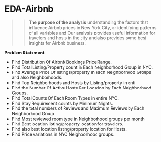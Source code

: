 # EDA-Airbnb

>>**The purpose of the analysis**
understanding the factors that influence Airbnb prices in New York City, or identifying
patterns of all variables and Our analysis provides useful information for travelers and
hosts in the city and also provides some best insights for Airbnb business.

**Problem Statement**
 - Find Distribution Of Airbnb Bookings Price Range.
 - Find Total Listing/Property count in Each Neighborhood Group in NYC.
 - Find Average Price Of listings/property in each Neighborhood Groups and also Neighborhoods.
 - Find Top Neighborhoods and Hosts by Listing/property in enti
 - Find the Number Of Active Hosts Per Location by Each Neighborhood Groups.
 - Find Total Counts Of Each Room Types in entire NYC.
 - Find Stay Requirement counts by Minimum Nights.
 - Find the total numbers of Reviews and Maximum Reviews by Each Neighborhood Group
 - Find Most reviewed room type in Neighborhood groups per month.
 - Find Best location listing/property location for travelers.
 - Find also best location listing/property location for Hosts.
 - Find Price variations in NYC Neighborhood groups.
